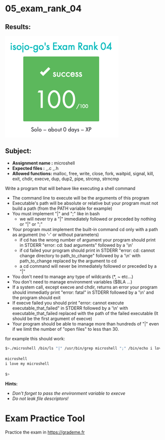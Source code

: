 # 05_exam_rank_04

## Results:

<img src="_doc/exam_rank_04_res.png"/>

## Subject:

- **Assignment name :** microshell
- **Expected files :** _.c _.h
- **Allowed functions:** malloc, free, write, close, fork, waitpid, signal, kill, exit, chdir, execve, dup, dup2, pipe, strcmp, strncmp

Write a program that will behave like executing a shell command

- The command line to execute will be the arguments of this program
- Executable's path will be absolute or relative but your program must not build a path (from the PATH variable for example)
- You must implement "|" and ";" like in bash
  - we will never try a "|" immediately followed or preceded by nothing or "|" or ";"
- Your program must implement the built-in command cd only with a path as argument (no '-' or without parameters)
  - if cd has the wrong number of argument your program should print in STDERR "error: cd: bad arguments" followed by a '\n'
  - if cd failed your program should print in STDERR "error: cd: cannot change directory to path_to_change" followed by a '\n' with path_to_change replaced by the argument to cd
  - a cd command will never be immediately followed or preceded by a "|"
- You don't need to manage any type of wildcards (\*, ~ etc...)
- You don't need to manage environment variables ($BLA ...)
- If a system call, except execve and chdir, returns an error your program should immediatly print "error: fatal" in STDERR followed by a '\n' and the program should exit
- If execve failed you should print "error: cannot execute executable_that_failed" in STDERR followed by a '\n' with executable_that_failed replaced with the path of the failed executable (It should be the first argument of execve)
- Your program should be able to manage more than hundreds of "|" even if we limit the number of "open files" to less than 30.

for example this should work:

```sh
$>./microshell /bin/ls "|" /usr/bin/grep microshell ";" /bin/echo i love my microshell

microshell
i love my microshell

$>

```

**Hints:**

- _Don't forget to pass the environment variable to execve_
- _Do not leak file descriptors!_

# Exam Practice Tool

Practice the exam in https://grademe.fr

